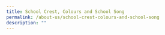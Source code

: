 ```yaml
---
title: School Crest, Colours and School Song
permalink: /about-us/school-crest-colours-and-school-song
description: ""
---
```

